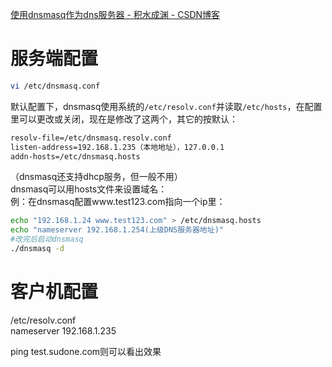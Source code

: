

[使用dnsmasq作为dns服务器 - 积水成渊 - CSDN博客 ](http://blog.csdn.net/daydring/article/details/27201123)


# 服务端配置

```bash
vi /etc/dnsmasq.conf
```
默认配置下，dnsmasq使用系统的`/etc/resolv.conf`并读取`/etc/hosts`，在配置里可以更改或关闭，现在是修改了这两个，其它的按默认：
```bash  
resolv-file=/etc/dnsmasq.resolv.conf  
listen-address=192.168.1.235（本地地址），127.0.0.1  
addn-hosts=/etc/dnsmasq.hosts  
```

（dnsmasq还支持dhcp服务，但一般不用）  
dnsmasq可以用hosts文件来设置域名：  
例：在dnsmasq配置www.test123.com指向一个ip里：
```bash
echo "192.168.1.24 www.test123.com" > /etc/dnsmasq.hosts  
echo "nameserver 192.168.1.254(上级DNS服务器地址)"  
#改完后启动dnsmasq  
./dnsmasq -d
```

# 客户机配置  
 /etc/resolv.conf  
    nameserver 192.168.1.235  
  
ping test.sudone.com则可以看出效果